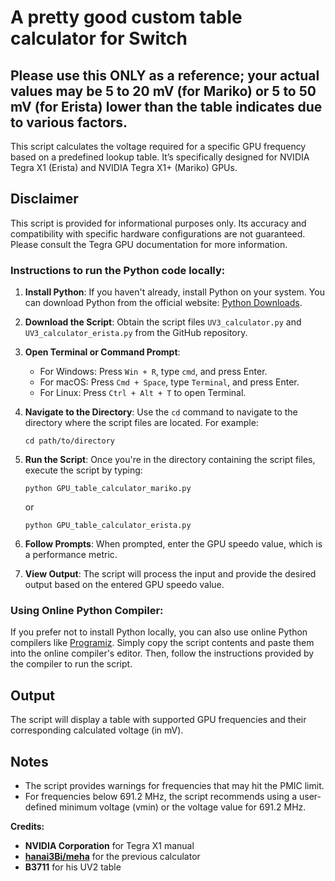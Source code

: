 # A pretty good custom table calculator for Switch

## Please use this **ONLY** as a reference; your actual values may be 5 to 20 mV (for Mariko) or 5 to 50 mV (for Erista) lower than the table indicates due to various factors.

This script calculates the voltage required for a specific GPU frequency based on a predefined lookup table. It’s specifically designed for NVIDIA Tegra X1 (Erista) and NVIDIA Tegra X1+ (Mariko) GPUs.

## Disclaimer

This script is provided for informational purposes only. Its accuracy and compatibility with specific hardware configurations are not guaranteed. Please consult the Tegra GPU documentation for more information.

### Instructions to run the Python code locally:

1. **Install Python**: If you haven't already, install Python on your system. You can download Python from the official website: [Python Downloads](https://www.python.org/downloads/).

2. **Download the Script**: Obtain the script files `UV3_calculator.py` and `UV3_calculator_erista.py` from the GitHub repository.

3. **Open Terminal or Command Prompt**:
   - For Windows: Press `Win + R`, type `cmd`, and press Enter.
   - For macOS: Press `Cmd + Space`, type `Terminal`, and press Enter.
   - For Linux: Press `Ctrl + Alt + T` to open Terminal.

4. **Navigate to the Directory**: Use the `cd` command to navigate to the directory where the script files are located. For example:
   ```
   cd path/to/directory
   ```

5. **Run the Script**: Once you're in the directory containing the script files, execute the script by typing:
   ```
   python GPU_table_calculator_mariko.py
   ```
   or
   ```
   python GPU_table_calculator_erista.py
   ```

6. **Follow Prompts**: When prompted, enter the GPU speedo value, which is a performance metric.

7. **View Output**: The script will process the input and provide the desired output based on the entered GPU speedo value.

### Using Online Python Compiler:

If you prefer not to install Python locally, you can also use online Python compilers like [Programiz](https://www.programiz.com/python-programming/online-compiler/). Simply copy the script contents and paste them into the online compiler's editor. Then, follow the instructions provided by the compiler to run the script.

## Output

The script will display a table with supported GPU frequencies and their corresponding calculated voltage (in mV).

## Notes

- The script provides warnings for frequencies that may hit the PMIC limit.
- For frequencies below 691.2 MHz, the script recommends using a user-defined minimum voltage (vmin) or the voltage value for 691.2 MHz.

**Credits:**

* **NVIDIA Corporation** for Tegra X1 manual
* **[hanai3Bi/meha](https://github.com/hanai3Bi)** for the previous calculator
* **B3711** for his UV2 table
